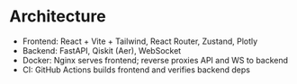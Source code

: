# Architecture

- Frontend: React + Vite + Tailwind, React Router, Zustand, Plotly
- Backend: FastAPI, Qiskit (Aer), WebSocket
- Docker: Nginx serves frontend; reverse proxies API and WS to backend
- CI: GitHub Actions builds frontend and verifies backend deps
